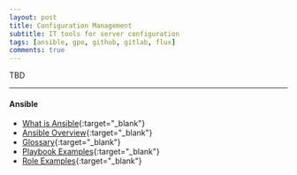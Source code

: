 ```yaml
---
layout: post
title: Configuration Management
subtitle: IT tools for server configuration
tags: [ansible, gpo, github, gitlab, flux]
comments: true
---
```

TBD

---
#### Ansible
- [What is Ansible](/pages/ansible/ansible){:target="_blank"}
- [Ansible Overview](/pages/ansible/ansible){:target="_blank"}
- [Glossary](/pages/ansible/ansible-glossary){:target="_blank"}
- [Playbook Examples](https://github.com/ansible-playbooks-tex){:target="_blank"}
- [Role Examples](https://github.com/ansible-roles-tex){:target="_blank"}
